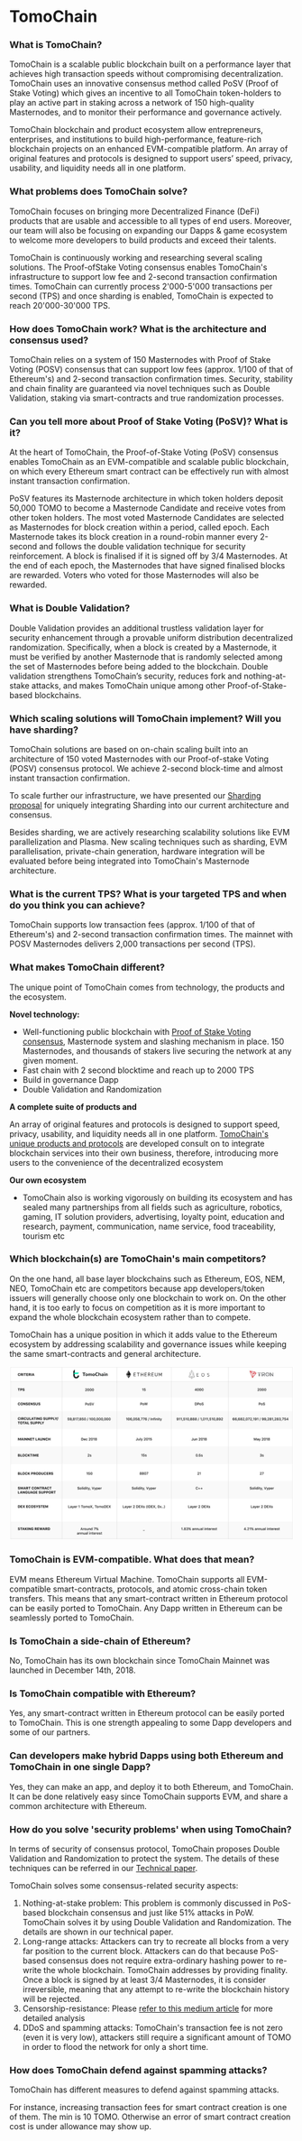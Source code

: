 # TomoChain

### What is TomoChain?

TomoChain is a scalable public blockchain built on a performance layer that achieves high transaction speeds without compromising decentralization. TomoChain uses an innovative consensus method called PoSV \(Proof of Stake Voting\) which gives an incentive to all TomoChain token-holders to play an active part in staking across a network of 150 high-quality Masternodes, and to monitor their performance and governance actively. 

TomoChain blockchain and product ecosystem allow entrepreneurs, enterprises, and institutions to build high-performance, feature-rich blockchain projects on an enhanced EVM-compatible platform. An array of original features and protocols is designed to support users’ speed, privacy, usability, and liquidity needs all in one platform.

### What problems does TomoChain solve?

TomoChain focuses on bringing more Decentralized Finance \(DeFi\) products that are usable and accessible to all types of end users. Moreover, our team will also be focusing on expanding our Dapps & game ecosystem to welcome more developers to build products and exceed their talents.

TomoChain is continuously working and researching several scaling solutions. The Proof-ofStake Voting consensus enables TomoChain's infrastructure to support low fee and 2-second transaction confirmation times. TomoChain can currently process 2'000-5'000 transactions per second \(TPS\) and once sharding is enabled, TomoChain is expected to reach 20'000-30'000 TPS.

### How does TomoChain work? What is the architecture and consensus used?

TomoChain relies on a system of 150 Masternodes with Proof of Stake Voting \(POSV\) consensus that can support low fees \(approx. 1/100 of that of Ethereum's\) and 2-second transaction confirmation times. Security, stability and chain finality are guaranteed via novel techniques such as Double Validation, staking via smart-contracts and true randomization processes.

### Can you tell more about Proof of Stake Voting \(PoSV\)? What is it?

At the heart of TomoChain, the Proof-of-Stake Voting \(PoSV\) consensus enables TomoChain as an EVM-compatible and scalable public blockchain, on which every Ethereum smart contract can be effectively run with almost instant transaction confirmation.

PoSV features its Masternode architecture in which token holders deposit 50,000 TOMO to become a Masternode Candidate and receive votes from other token holders. The most voted Masternode Candidates are selected as Masternodes for block creation within a period, called epoch. Each Masternode takes its block creation in a round-robin manner every 2-second and follows the double validation technique for security reinforcement. A block is finalised if it is signed off by 3/4 Masternodes. At the end of each epoch, the Masternodes that have signed finalised blocks are rewarded. Voters who voted for those Masternodes will also be rewarded.

### What is Double Validation?

Double Validation provides an additional trustless validation layer for security enhancement through a provable uniform distribution decentralized randomization. Specifically, when a block is created by a Masternode, it must be verified by another Masternode that is randomly selected among the set of Masternodes before being added to the blockchain. Double validation strengthens TomoChain’s security, reduces fork and nothing-at-stake attacks, and makes TomoChain unique among other Proof-of-Stake-based blockchains.

### Which scaling solutions will TomoChain implement? Will you have sharding?

TomoChain solutions are based on on-chain scaling built into an architecture of 150 voted Masternodes with our Proof-of-stake Voting \(POSV\) consensus protocol. We achieve 2-second block-time and almost instant transaction confirmation.

To scale further our infrastructure, we have presented our [Sharding proposal](https://bit.ly/2xHK0u3) for uniquely integrating Sharding into our current architecture and consensus. 

Besides sharding, we are actively researching scalability solutions like EVM parallelization and Plasma. New scaling techniques such as sharding, EVM parallelisation, private-chain generation, hardware integration will be evaluated before being integrated into TomoChain's Masternode architecture.

### What is the current TPS? What is your targeted TPS and when do you think you can achieve?

TomoChain supports low transaction fees \(approx. 1/100 of that of Ethereum's\) and 2-second transaction confirmation times. The mainnet with POSV Masternodes delivers 2,000 transactions per second \(TPS\).

### What makes TomoChain different?

The unique point of TomoChain comes from technology, the products and the ecosystem.

**Novel technology:** 

* Well-functioning public blockchain with [Proof of Stake Voting consensus](https://www.youtube.com/watch?v=kZSWjAJHW_s&t=7s), Masternode system and slashing mechanism in place. 150 Masternodes, and thousands of stakers live securing the network at any given moment.
* Fast chain with 2 second blocktime and reach up to 2000 TPS
* Build in governance Dapp
* Double Validation and Randomization

 **A complete suite of products and** 

An array of original features and protocols is designed to support speed, privacy, usability, and liquidity needs all in one platform. [TomoChain's unique products and protocols](../products/) are developed  consult on to integrate blockchain services into their own business, therefore, introducing more users to the convenience of the decentralized ecosystem

**Our own ecosystem**

* TomoChain also is working vigorously on building its ecosystem and has sealed many partnerships from all fields such as agriculture, robotics, gaming, IT solution providers, advertising, loyalty point, education and research, payment, communication, name service, food traceability, tourism etc 

### Which blockchain\(s\) are TomoChain's main competitors?

On the one hand, all base layer blockchains such as Ethereum, EOS, NEM, NEO, TomoChain etc are competitors because app developers/token issuers will generally choose only one blockchain to work on. On the other hand, it is too early to focus on competition as it is more important to expand the whole blockchain ecosystem rather than to compete.

TomoChain has a unique position in which it adds value to the Ethereum ecosystem by addressing scalability and governance issues while keeping the same smart-contracts and general architecture.

![](../../.gitbook/assets/tomochain-comparison.png)

### **TomoChain is EVM-compatible. What does that mean?**

EVM means Ethereum Virtual Machine. TomoChain supports all EVM-compatible smart-contracts, protocols, and atomic cross-chain token transfers. This means that any smart-contract written in Ethereum protocol can be easily ported to TomoChain. Any Dapp written in Ethereum can be seamlessly ported to TomoChain.

### Is TomoChain a side-chain of Ethereum?

No, TomoChain has its own blockchain since TomoChain Mainnet was launched in December 14th, 2018.

### **Is TomoChain compatible with Ethereum?**

Yes, any smart-contract written in Ethereum protocol can be easily ported to TomoChain. This is one strength appealing to some Dapp developers and some of our partners.

### Can developers make hybrid Dapps using both Ethereum and TomoChain in one single Dapp?

Yes, they can make an app, and deploy it to both Ethereum, and TomoChain. It can be done relatively easy since TomoChain supports EVM, and share a common architecture with Ethereum.

### How do you solve 'security problems' when using TomoChain?

In terms of security of consensus protocol, TomoChain proposes Double Validation and Randomization to protect the system. The details of these techniques can be referred in our [Technical paper](https://tomochain.com/docs/technical-whitepaper--1.0.pdf).

TomoChain solves some consensus-related security aspects:

1. Nothing-at-stake problem: This problem is commonly discussed in PoS-based blockchain consensus and just like 51% attacks in PoW. TomoChain solves it by using Double Validation and Randomization. The details are shown in our technical paper.
2. Long-range attacks: Attackers can try to recreate all blocks from a very far position to the current block. Attackers can do that because PoS-based consensus does not require extra-ordinary hashing power to re-write the whole blockchain. TomoChain addresses by providing finality. Once a block is signed by at least 3/4 Masternodes, it is consider irreversible, meaning that any attempt to re-write the blockchain history will be rejected.
3. Censorship-resistance: Please [refer to this medium article](https://medium.com/tomochain/tomochain-vs-eos-io-the-battle-of-posv-vs-dpos-or-just-some-coincidence-of-design-philosophy-b5f606a1e5df) for more detailed analysis
4. DDoS and spamming attacks: TomoChain's transaction fee is not zero \(even it is very low\), attackers still require a significant amount of TOMO in order to flood the network for only a short time.

### How does TomoChain defend against spamming attacks?

TomoChain has different measures to defend against spamming attacks.

For instance, increasing transaction fees for smart contract creation is one of them. The min is 10 TOMO. Otherwise an error of smart contract creation cost is under allowance may show up.
































